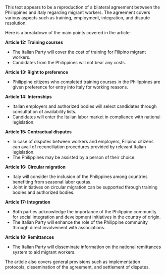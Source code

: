 This text appears to be a reproduction of a bilateral agreement between the Philippines and Italy regarding migrant workers. The agreement covers various aspects such as training, employment, integration, and dispute resolution.

Here is a breakdown of the main points covered in the article:

**Article 12: Training courses**

* The Italian Party will cover the cost of training for Filipino migrant workers.
* Candidates from the Philippines will not bear any costs.

**Article 13: Right to preference**

* Philippine citizens who completed training courses in the Philippines are given preference for entry into Italy for working reasons.

**Article 14: Internships**

* Italian employers and authorized bodies will select candidates through consultation of availability lists.
* Candidates will enter the Italian labor market in compliance with national legislation.

**Article 15: Contractual disputes**

* In case of disputes between workers and employers, Filipino citizens can avail of reconciliation procedures provided by relevant Italian legislation.
* The Philippines may be assisted by a person of their choice.

**Article 16: Circular migration**

* Italy will consider the inclusion of the Philippines among countries benefiting from seasonal labor quotas.
* Joint initiatives on circular migration can be supported through training bodies and authorized bodies.

**Article 17: Integration**

* Both parties acknowledge the importance of the Philippine community for social integration and development initiatives in the country of origin.
* The Italian Party will enhance the role of the Philippine community through direct involvement with associations.

**Article 18: Remittances**

* The Italian Party will disseminate information on the national remittances system to aid migrant workers.

The article also covers general provisions such as implementation protocols, dissemination of the agreement, and settlement of disputes.